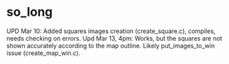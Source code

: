 # so_long

UPD Mar 10: Added squares images creation (create_square.c), compiles, needs checking on errors.
Upd Mar 13, 4pm: Works, but the squares are not shown accurately according to the map outline. Likely put_images_to_win issue (create_map_win.c).
